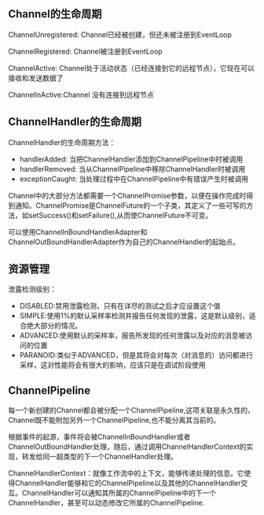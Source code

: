 ##  Channel的生命周期
ChannelUnregistered: Channel已经被创建，但还未被注册到EventLoop

ChannelRegistered: Channel被注册到EventLoop

ChannelActive: Channel处于活动状态（已经连接到它的远程节点），它现在可以接收和发送数据了

ChannelInActive:Channel 没有连接到远程节点

## ChannelHandler的生命周期
ChannelHandler的生命周期方法：
- handlerAdded: 当把ChannelHandler添加到ChannelPipeline中时被调用
- handlerRemoved: 当从ChannelPipeline中移除ChannelHandler时被调用
- exceptionCaught: 当处理过程中在ChannelPipeline中有错误产生时被调用

Channel中的大部分方法都需要一个ChannelPromise参数，以便在操作完成时得到通知。ChannelPromise是ChannelFuture的一个子类，其定义了一些可写的方法，如setSuccess()和setFailure(),从而使ChannelFuture不可变。

可以使用ChannelInBoundHandlerAdapter和ChannelOutBoundHandlerAdapter作为自己的ChannelHandler的起始点。

## 资源管理
泄露检测级别：
- DISABLED:禁用泄露检测，只有在详尽的测试之后才应设置这个值
- SIMPLE:使用1%的默认采样率检测并报告任何发现的泄露，这是默认级别，适合绝大部分的情况。
- ADVANCED:使用默认的采样率，报告所发现的任何泄露以及对应的消息被访问的位置
- PARANOID:类似于ADVANCED，但是其将会对每次（对消息的）访问都进行采样，这对性能将会有很大的影响，应该只是在调试阶段使用

## ChannelPipeline
每一个新创建的Channel都会被分配一个ChannelPipeline,这项关联是永久性的，Channel既不能附加另外一个ChannelPipeline,也不能分离其当前的。

根据事件的起源，事件将会被ChannelInBoundHandler或者ChannelOutBoundHandler处理，随后，通过调用ChannelHandlerContext的实现，转发给同一超类型的下一个ChannelHandler处理。

ChannelHandlerContext：就像工作流中的上下文，能够传递处理的信息。它使得ChannelHandler能够和它的ChannelPipeline以及其他的ChannelHandler交互。ChannelHandler可以通知其所属的ChannelPipeline中的下一个ChannelHandler，甚至可以动态修改它所属的ChannelPipeline.

